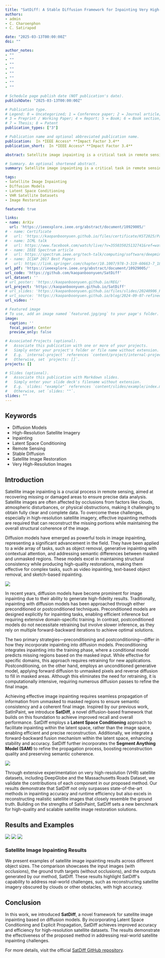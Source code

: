 ```yaml
---
title: "SatDiff: A Stable Diffusion Framework for Inpainting Very High-Resolution Satellite Imagery"
authors:
- admin
- C. Charoenphon
- C. Satirapod

date: "2025-03-13T00:00:00Z"
doi: ""

author_notes:
- ""
- ""
- ""
- ""
- ""
- ""
- ""
- ""

# Schedule page publish date (NOT publication's date).
publishDate: "2025-03-13T00:00:00Z"

# Publication type.
# Legend: 0 = Uncategorized; 1 = Conference paper; 2 = Journal article;
# 3 = Preprint / Working Paper; 4 = Report; 5 = Book; 6 = Book section;
# 7 = Thesis; 8 = Patent
publication_types: ["3"]

# Publication name and optional abbreviated publication name.
publication:  In *IEEE Access* **Impact Factor 3.4**
publication_short:  In *IEEE Access* **Impact Factor 3.4**

abstract: Satellite image inpainting is a critical task in remote sensing, requiring accurate restoration of missing or occluded regions for reliable image analysis. In this paper, we present SatDiff, an advanced inpainting framework based on diffusion models, specifically designed to tackle the challenges posed by very high-resolution (VHR) satellite datasets such as DeepGlobe and the Massachusetts Roads Dataset. Building on insights from our previous work, SatInPaint, we enhance the approach to achieve even higher recall and overall performance. SatDiff introduces a novel Latent Space Conditioning technique that leverages a compact latent space for efficient and precise inpainting. Additionally, we integrate Explicit Propagation into the diffusion process, enabling forward-backward fusion for improved stability and accuracy. Inspired by encoder-decoder architectures like the Segment Anything Model (SAM), SatDiff is seamlessly adaptable to diverse satellite imagery scenarios. By balancing the efficiency of preconditioned models with the flexibility of postconditioned approaches, SatDiff establishes a new benchmark in VHR satellite datasets, offering a scalable and high-performance solution for satellite image restoration. The code for SatDiff is publicly available at https://github.com/kaopanboonyuen/SatDiff.

# Summary. An optional shortened abstract.
summary: Satellite image inpainting is a critical task in remote sensing, requiring accurate restoration of missing or occluded regions for reliable image analysis. In this paper, we present SatDiff, an advanced inpainting framework based on diffusion models, specifically designed to tackle the challenges posed by very high-resolution (VHR) satellite datasets such as DeepGlobe and the Massachusetts Roads Dataset. Building on insights from our previous work, SatInPaint, we enhance the approach to achieve even higher recall and overall performance. SatDiff introduces a novel Latent Space Conditioning technique that leverages a compact latent space for efficient and precise inpainting. Additionally, we integrate Explicit Propagation into the diffusion process, enabling forward-backward fusion for improved stability and accuracy. Inspired by encoder-decoder architectures like the Segment Anything Model (SAM), SatDiff is seamlessly adaptable to diverse satellite imagery scenarios. By balancing the efficiency of preconditioned models with the flexibility of postconditioned approaches, SatDiff establishes a new benchmark in VHR satellite datasets, offering a scalable and high-performance solution for satellite image restoration. The code for SatDiff is publicly available at https://github.com/kaopanboonyuen/SatDiff.

tags:
- Satellite Image Inpainting
- Diffusion Models
- Latent Space Conditioning
- VHR Satellite Datasets
- Image Restoration

featured: true

links:
- name: ArXiv
  url: 'https://ieeexplore.ieee.org/abstract/document/10929005/'
# - name: Certificate
#   url: 'https://kaopanboonyuen.github.io/files/certificate/KST2025/Panboonyuen-Certificate-of-Contributions-53.pdf'
# - name: ICML talk
#   url: https://www.facebook.com/watch/live/?v=355035025132741&ref=watch_permalink
# - name: IEEE Spectrum article
#   url: https://spectrum.ieee.org/tech-talk/computing/software/deepmind-teaches-ai-teamwork
# - name: ICIAP 2017 Best Papers
#   url: https://link.springer.com/chapter/10.1007/978-3-319-60663-7_18
url_pdf: 'https://ieeexplore.ieee.org/abstract/document/10929005/'
url_code: 'https://github.com/kaopanboonyuen/SatDiff'
url_dataset: ''
# url_poster: 'https://kaopanboonyuen.github.io/REG/'
url_project: 'https://kaopanboonyuen.github.io/SatDiff'
# url_slides: 'https://kaopanboonyuen.github.io/files/slides/20240906_Panboonyuen_AI_ThaiHighway.pdf'
# url_source: 'https://kaopanboonyuen.github.io/blog/2024-09-07-refined-generalized-focal-loss-for-road-asset-detection-on-thai-highways-using-vision-models/'
url_video: ''

# Featured image
# To use, add an image named `featured.jpg/png` to your page's folder. 
image:
  caption: ''
  focal_point: Center
  preview_only: false

# Associated Projects (optional).
#   Associate this publication with one or more of your projects.
#   Simply enter your project's folder or file name without extension.
#   E.g. `internal-project` references `content/project/internal-project/index.md`.
#   Otherwise, set `projects: []`.
projects: []

# Slides (optional).
#   Associate this publication with Markdown slides.
#   Simply enter your slide deck's filename without extension.
#   E.g. `slides: "example"` references `content/slides/example/index.md`.
#   Otherwise, set `slides: ""`.
slides: ""
---
```


## Keywords

- Diffusion Models
- High-Resolution Satellite Imagery
- Inpainting
- Latent Space Conditioning
- Remote Sensing
- Stable Diffusion
- Satellite Image Restoration
- Very High-Resolution Images

## Introduction

Satellite image inpainting is a crucial process in remote sensing, aimed at recovering missing or damaged areas to ensure precise data analysis. Satellite images are often affected by occlusions from factors like clouds, atmospheric disturbances, or physical obstructions, making it challenging to obtain fully clear and complete data. To overcome these challenges, especially in high-resolution satellite imagery, effective inpainting methods are required that can reconstruct the missing portions while maintaining the overall structural coherence of the image.

Diffusion models have emerged as powerful tools in image inpainting, representing a significant advancement in the field. They have been applied to a wide array of tasks, such as object removal, generative inpainting with contextual attention, and addressing semantic differences between masked and unmasked regions. These models excel in maintaining structural consistency while producing high-quality restorations, making them effective for complex tasks, such as video inpainting, text-based object removal, and sketch-based inpainting.

![](main_arch_01.png)

In recent years, diffusion models have become prominent for image inpainting due to their ability to generate high-fidelity results. Traditionally, inpainting with diffusion models has been approached through either preconditioned or postconditioned techniques. Preconditioned models are designed explicitly for inpainting tasks, enabling efficient inference but requiring extensive domain-specific training. In contrast, postconditioned models do not necessitate retraining but involve slower inference, as they rely on multiple forward-backward iterations to achieve optimal solutions.

The two primary strategies—preconditioning and postconditioning—differ in how they incorporate inpainting into diffusion models. Preconditioning integrates inpainting into the training phase, where a conditional model predicts missing regions based on the masked input. While effective for specific domains, this approach requires retraining for new applications. Postconditioning, on the other hand, employs an unconditioned generative model, applying forward diffusion to unmasked pixels and reverse diffusion to fill in masked areas. Although this eliminates the need for retraining, it is computationally intensive, requiring numerous diffusion passes to refine the final image.

Achieving effective image inpainting requires seamless propagation of information from unmasked to masked regions to ensure semantic consistency and a coherent final image. Inspired by our previous work, SatInPaint, we introduce **SatDiff**, a novel diffusion-based framework that builds on this foundation to achieve improved recall and overall performance. SatDiff employs a **Latent Space Conditioning** approach to facilitate inpainting within the latent space, rather than the image space, enabling efficient and precise reconstruction. Additionally, we integrate a forward-backward fusion mechanism within the latent space, enhancing stability and accuracy. SatDiff further incorporates the **Segment Anything Model (SAM)** to refine the propagation process, boosting reconstruction quality and preserving semantic coherence.

![](main_arch_02.png)

Through extensive experimentation on very high-resolution (VHR) satellite datasets, including DeepGlobe and the Massachusetts Roads Dataset, we validate the contributions of each component in our proposed method. Our results demonstrate that SatDiff not only surpasses state-of-the-art methods in inpainting accuracy and runtime efficiency but also excels in reconstructing realistic satellite images that closely resemble the ground truth. Building on the strengths of SatInPaint, SatDiff sets a new benchmark for high-quality and scalable satellite image restoration solutions.

## Results and Examples

![](satdif_result_01.png)
![](satdif_result_02.png)
![](satdif_result_03.png)

### Satellite Image Inpainting Results

We present examples of satellite image inpainting results across different object sizes. The comparison showcases the input images (with occlusions), the ground truth targets (without occlusions), and the outputs generated by our method, SatDiff. These results highlight SatDiff's capability to address real-world challenges, such as reconstructing satellite imagery obscured by clouds or other obstacles, with high accuracy.

## Conclusion

In this work, we introduced **SatDiff**, a novel framework for satellite image inpainting based on diffusion models. By incorporating Latent Space Conditioning and Explicit Propagation, SatDiff achieves improved accuracy and efficiency for high-resolution satellite datasets. The results demonstrate the effectiveness of the proposed method in addressing real-world satellite inpainting challenges.

For more details, visit the official [SatDiff GitHub repository](https://github.com/kaopanboonyuen/SatDiff).